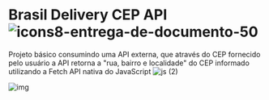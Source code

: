 # Brasil Delivery CEP API ![icons8-entrega-de-documento-50](https://user-images.githubusercontent.com/96146165/185770352-de7b795e-e643-424d-8575-f87e783d0330.png)

Projeto básico consumindo uma API externa, que através do CEP fornecido pelo usuário a API retorna a "rua, bairro e localidade" do CEP informado utilizando a Fetch API nativa do JavaScript ![js (2)](https://user-images.githubusercontent.com/96146165/161611971-f8ba400d-c538-40cf-b22c-f1ed4fa24c8e.png)

![img](https://user-images.githubusercontent.com/96146165/185764694-f454dbb4-3024-419c-9a13-f36cfe620013.png)
